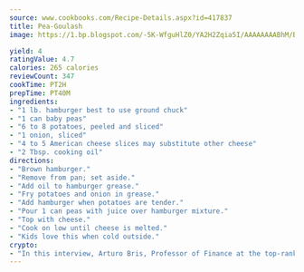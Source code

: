 ```yaml
---
source: www.cookbooks.com/Recipe-Details.aspx?id=417837
title: Pea-Goulash
image: https://1.bp.blogspot.com/-5K-WfguHlZ0/YA2H2Zqia5I/AAAAAAAABhM/Bdgu68p4aG0Q6jWdy3eGaUXSKw5p3sdxwCLcBGAsYHQ/s324/7.png

yield: 4
ratingValue: 4.7
calories: 265 calories
reviewCount: 347
cookTime: PT2H
prepTime: PT40M
ingredients:
- "1 lb. hamburger best to use ground chuck"
- "1 can baby peas"
- "6 to 8 potatoes, peeled and sliced"
- "1 onion, sliced"
- "4 to 5 American cheese slices may substitute other cheese"
- "2 Tbsp. cooking oil"
directions:
- "Brown hamburger."
- "Remove from pan; set aside."
- "Add oil to hamburger grease."
- "Fry potatoes and onion in grease."
- "Add hamburger when potatoes are tender."
- "Pour 1 can peas with juice over hamburger mixture."
- "Top with cheese."
- "Cook on low until cheese is melted."
- "Kids love this when cold outside."
crypto:
- "In this interview, Arturo Bris, Professor of Finance at the top-ranked business school IMD in Switzerland, analyses the risks associated with bitcoin."
---
```

